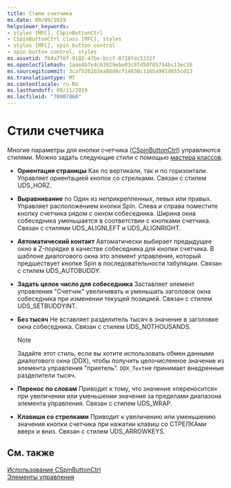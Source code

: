 ```yaml
---
title: Стили счетчика
ms.date: 09/09/2019
helpviewer_keywords:
- styles [MFC], CSpinButtonCtrl
- CSpinButtonCtrl class [MFC], styles
- styles [MFC], spin button control
- spin button control, styles
ms.assetid: fb4a7f6f-9182-47be-bccf-0728fdc5332f
ms.openlocfilehash: 1aae4b7e4c63929ebe03c97d50f05754bc13ec26
ms.sourcegitcommit: 3caf5261b3ea80d9cf14038c116ba981d655cd13
ms.translationtype: MT
ms.contentlocale: ru-RU
ms.lasthandoff: 09/11/2019
ms.locfileid: "70907860"
---
```

# <a name="spin-button-styles"></a>Стили счетчика

Многие параметры для кнопки счетчика ([CSpinButtonCtrl](../mfc/reference/cspinbuttonctrl-class.md)) управляются стилями. Можно задать следующие стили с помощью [мастера классов](reference/mfc-class-wizard.md).

- **Ориентация страницы** Как по вертикали, так и по горизонтали. Управляет ориентацией кнопок со стрелками. Связан с стилем UDS_HORZ.

- **Выравнивание** по Один из неприкрепленных, левых или правых. Управляет расположением кнопки Spin. Слева и справа поместите кнопку счетчика рядом с окном собеседника. Ширина окна собеседника уменьшается в соответствии с кнопками счетчика. Связан с стилями UDS_ALIGNLEFT и UDS_ALIGNRIGHT.

- **Автоматический контакт** Автоматически выбирает предыдущее окно в Z-порядке в качестве собеседника для кнопки счетчика. В шаблоне диалогового окна это элемент управления, который предшествует кнопке Spin в последовательности табуляции. Связан с стилем UDS_AUTOBUDDY.

- **Задать целое число для собеседника** Заставляет элемент управления "Счетчик" увеличивать и уменьшать заголовок окна собеседника при изменении текущей позицией. Связан с стилем UDS_SETBUDDYINT.

- **Без тысяч** Не вставляет разделитель тысяч в значение в заголовке окна собеседника. Связан с стилем UDS_NOTHOUSANDS.

    > [!NOTE]
    >  Задайте этот стиль, если вы хотите использовать обмен данными диалогового окна (DDX), чтобы получить целочисленное значение из элемента управления "приятель". `DDX_Text`не принимает внедренные разделители тысяч.

- **Перенос по словам** Приводит к тому, что значение «переносится» при увеличении или уменьшении значения за пределами диапазона элемента управления. Связан с стилем UDS_WRAP.

- **Клавиши со стрелками** Приводит к увеличению или уменьшению значения кнопки счетчика при нажатии клавиш со СТРЕЛКАми вверх и вниз. Связан с стилем UDS_ARROWKEYS.

## <a name="see-also"></a>См. также

[Использование CSpinButtonCtrl](../mfc/using-cspinbuttonctrl.md)<br/>
[Элементы управления](../mfc/controls-mfc.md)
